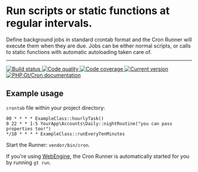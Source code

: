 # Run scripts or static functions at regular intervals.

Define background jobs in standard crontab format and the Cron Runner will execute them when they are due. Jobs can be either normal scripts, or calls to static functions with automatic autoloading taken care of. 

*** 

<a href="https://circleci.com/gh/PhpGt/Cron" target="_blank">
	<img src="https://badge.status.php.gt/cron-build.svg" alt="Build status" />
</a>
<a href="https://scrutinizer-ci.com/g/PhpGt/Cron" target="_blank">
	<img src="https://badge.status.php.gt/cron-quality.svg" alt="Code quality" />
</a>
<a href="https://scrutinizer-ci.com/g/PhpGt/Cron" target="_blank">
	<img src="https://badge.status.php.gt/cron-coverage.svg" alt="Code coverage" />
</a>
<a href="https://packagist.org/packages/PhpGt/Cron" target="_blank">
	<img src="https://badge.status.php.gt/cron-version.svg" alt="Current version" />
</a>
<a href="http://www.php.gt/cron" target="_blank">
	<img src="https://badge.status.php.gt/cron-docs.svg" alt="PHP.Gt/Cron documentation" />
</a>

## Example usage

`crontab` file within your project directory:

```
00 * * * * ExampleClass::hourlyTask()
0 22 * * 1-5 YourApp\Accounts\Daily::nightRoutine("you can pass properties too!")
*/10 * * * * ExampleClass::runEveryTenMinutes
```

Start the Runner: `vendor/bin/cron`.

If you're using [WebEngine](https://php.gt/webengine), the Cron Runner is automatically started for you by running `gt run`.